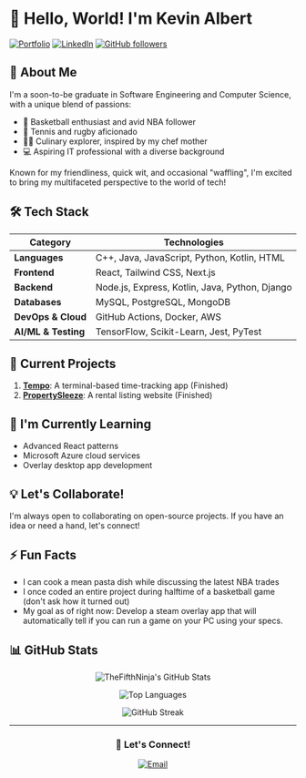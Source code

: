 # 👋 Hello, World! I'm Kevin Albert

[![Portfolio](https://img.shields.io/badge/Portfolio-kevinalbert.life-blue?style=for-the-badge&logo=google-chrome)](https://www.kevinalbert.life/)
[![LinkedIn](https://img.shields.io/badge/LinkedIn-Kevin_Albert-blue?style=for-the-badge&logo=linkedin)](https://www.linkedin.com/in/kevin-albert-a2551a217/)
[![GitHub followers](https://img.shields.io/github/followers/TheFifthNinja?label=Follow&style=social)](https://github.com/TheFifthNinja)

## 🚀 About Me

I'm a soon-to-be graduate in Software Engineering and Computer Science, with a unique blend of passions:

- 🏀 Basketball enthusiast and avid NBA follower
- 🎾 Tennis and rugby aficionado
- 👨‍🍳 Culinary explorer, inspired by my chef mother
- 💻 Aspiring IT professional with a diverse background

Known for my friendliness, quick wit, and occasional "waffling", I'm excited to bring my multifaceted perspective to the world of tech!

## 🛠️ Tech Stack

| **Category**           | **Technologies**                                                                 |
|------------------------|----------------------------------------------------------------------------------|
| **Languages**          | C++, Java, JavaScript, Python, Kotlin, HTML                                            |
| **Frontend**           | React, Tailwind CSS, Next.js                                                     |
| **Backend**            | Node.js, Express, Kotlin, Java, Python, Django                                                          |
| **Databases**          | MySQL, PostgreSQL, MongoDB                                                        |
| **DevOps & Cloud**     | GitHub Actions, Docker, AWS                                          |
| **AI/ML & Testing**    | TensorFlow, Scikit-Learn, Jest, PyTest                                       |


## 🔭 Current Projects

1. **[Tempo](https://github.com/stobitejnr/Tempo)**: A terminal-based time-tracking app (Finished)
2. **[PropertySleeze](https://github.com/TheFifthNinja/PropertySleeze)**: A rental listing website (Finished)

## 🌱 I'm Currently Learning

- Advanced React patterns
- Microsoft Azure cloud services
- Overlay desktop app development

## 💡 Let's Collaborate!

I'm always open to collaborating on open-source projects. If you have an idea or need a hand, let's connect!

## ⚡ Fun Facts

- I can cook a mean pasta dish while discussing the latest NBA trades
- I once coded an entire project during halftime of a basketball game (don't ask how it turned out)
- My goal as of right now: Develop a steam overlay app that will automatically tell if you can run a game on your PC using your specs.

## 📊 GitHub Stats

<div align="center">

![TheFifthNinja's GitHub Stats](https://github-readme-stats.vercel.app/api?username=TheFifthNinja&show_icons=true&count_private=true&hide=stars&include_all_commits=true&theme=radical)

![Top Languages](https://github-readme-stats.vercel.app/api/top-langs/?username=TheFifthNinja&layout=compact&theme=radical)

![GitHub Streak](https://github-readme-streak-stats.herokuapp.com/?user=TheFifthNinja&theme=radical)

</div>

---

<div align="center">

### 💬 Let's Connect!

[![Email](https://img.shields.io/badge/Email-D14836?style=for-the-badge&logo=gmail&logoColor=white)](mailto:kevinalbert774@gmail.com)
